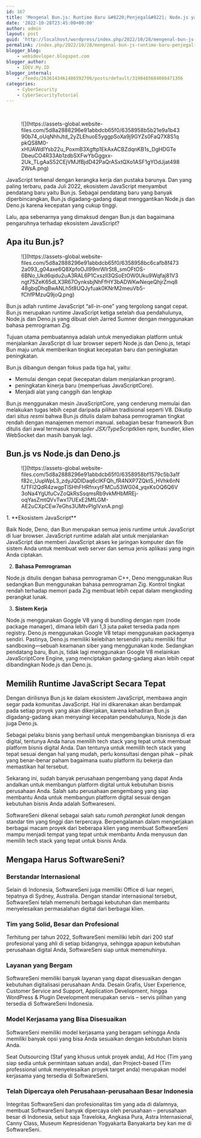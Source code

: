 ```yaml
---
id: 167
title: 'Mengenal Bun.js: Runtime Baru &#8220;Penjegal&#8221; Node.js yang Cepat &#038; Lengkap'
date: '2022-10-28T23:45:00+00:00'
author: admin
layout: post
guid: 'http://localhost/wordpress/index.php/2022/10/28/mengenal-bun-js-runtime-baru-penjegal-node-js-yang-cepat-lengkap/'
permalink: /index.php/2022/10/28/mengenal-bun-js-runtime-baru-penjegal-node-js-yang-cepat-lengkap/
blogger_blog:
    - webidevloper.blogspot.com
blogger_author:
    - IDEV.My.ID
blogger_internal:
    - /feeds/2636143461486592706/posts/default/3198485684086471356
categories:
    - CyberSecurity
    - CyberSecurityTutorial
---
```


<div>️

<figure><div>![](https://assets-global.website-files.com/5d8a2888296e91abbdcb65f0/6358958b5b21e9a1b4390b74_oUqNhhJtd_2yZLEhuoE5yggpSoXa9j9GYZs0FaQ7X8S1qpkQS8M0-xHUAWdIYsb22u_PoxmB3Xgftp1EkAxACBZdqnKB1s_DgHDGTeDbeuCO4R33Ab1zdbSXFwYbGggxx-2Uk_TLgAaS52CEjVMJfBjdD42PaQrASxtQXo1ASF1gYOdJjat4982WsA.png)</div></figure>JavaScript terkenal dengan kerangka kerja dan pustaka barunya. Dan yang paling terbaru, pada Juli 2022, ekosistem JavaScript menyambut pendatang baru yaitu Bun.js. Sebagai pendatang baru yang banyak diperbincangkan, Bun.js digadang-gadang dapat menggantikan Node.js dan Deno.js karena kecepatan yang cukup tinggi.

Lalu, apa sebenarnya yang dimaksud dengan Bun.js dan bagaimana pengaruhnya terhadap ekosistem JavaScript?

## **Apa itu Bun.js?**

<figure><div>![](https://assets-global.website-files.com/5d8a2888296e91abbdcb65f0/6358958bc6cafb8f4732a093_g04axe6Q8XpfoOJI99nrWIrSt8_smOFtOS-6BNo_Ukd6qidu2uA3RAL6P1Cxszll3QSoEtOW0Uku9Wqfaj81V3ngt75ZeK65dLX3R67OynksbjNhFfHY3bADWKwNeqeQhjrZmq848gbqDhqBwANLh5t8UQJyfuak0KNrM2meuVb5-fChfPMzuQ9joQ.png)</div></figure>Bun.js adlah runtime JavaScript “all-in-one” yang tergolong sangat cepat. Bun.js merupakan runtime JavaScript ketiga setelah dua pendahulunya, Node.js dan Deno.js yang dibuat oleh Jarred Sumner dengan menggunakan bahasa pemrograman Zig.

Tujuan utama pembuatannya adalah untuk menyediakan platform untuk menjalankan JavaScript di luar browser seperti Node.js dan Deno.js, tetapi Bun maju untuk memberikan tingkat kecepatan baru dan peningkatan peningkatan.

Bun.js dibangun dengan fokus pada tiga hal, yaitu:

- Memulai dengan cepat (kecepatan dalam menjalankan program).
- peningkatan kinerja baru (memperluas JavaScriptCore).
- Menjadi alat yang canggih dan lengkap

Bun.js menggunakan mesin JavaScriptCore, yang cenderung memulai dan melakukan tugas lebih cepat daripada pilihan tradisional seperti V8. Dikutip dari *situs resmi* bahwa Bun.js ditulis dalam bahasa pemrograman tingkat rendah dengan manajemen memori manual. sebagian besar framework Bun ditulis dari awal termasuk *transpiler JSX/TypeScript*klien npm, bundler, klien WebSocket dan masih banyak lagi.

## **Bun.js vs Node.js dan Deno.js**

<figure><div>![](https://assets-global.website-files.com/5d8a2888296e91abbdcb65f0/6358958bf1579c5b3a1ff82c_UupWpL3_zdyJQDIDaq6cIKFQh_fR4NXP7ZQkt5_HVhk6nNfJTFl2QdR4zwgpTlSHhFHRfnxytFMCu53WG04_yqxKsOQ6Q6V3oNa4YgUfuCvZoQkRsSsqmsRb9vkMHbMREj-oqYasZmtQVvTwx17UExE2MfLGM-AE2uCXpCEw7eGhs3UMtvPlglVxnA.png)</div></figure>1. **Ekosistem JavaScript**

Baik Node, Deno, dan Bun merupakan semua jenis runtime untuk JavaScript di luar browser. JavaScript runtime adalah alat untuk menjalankan JavaScript dan memberi JavaScript akses ke jaringan komputer dan file sistem Anda untuk membuat web server dan semua jenis aplikasi yang ingin Anda ciptakan.

2. **Bahasa Pemrograman**

Node.js ditulis dengan bahasa pemrograman C++, Deno menggunakan Rus sedangkan Bun menggunakan bahasa pemrograman Zig. Kontrol tingkat rendah terhadap memori pada Zig membuat lebih cepat dalam mengkoding perangkat lunak.

3. **Sistem Kerja**

Node.js menggunakan Goggle V8 yang di bundling dengan npm (node ​​package manager), dimana lebih dari 1,3 juta paket tersedia pada npm registry. Deno.js menggunakan Google V8 tetapi menggunakan packagenya sendiri. Pastinya, Deno.js memiliki kelebihan tersendiri yaitu memiliki fitur sandboxing—sebuah keamanan siber yang menggunakan kode. Sedangkan pendatang baru, Bun.js, tidak lagi menggunakan Google V8 melainkan JavaScriptCore Engine, yang menciptakan gadang-gadang akan lebih cepat dibandingkan Node.js dan Deno.js.

## **Memilih Runtime JavaScript Secara Tepat**

Dengan dirilisnya Bun.js ke dalam ekosistem JavaScript, membawa angin segar pada komunitas JavaScript. Hal ini dikarenakan akan berdampak pada setiap proyek yang akan dikerjakan, karena kehadiran Bun.js digadang-gadang akan menyaingi kecepatan pendahulunya, Node.js dan juga Deno.js.

Sebagai pelaku bisnis yang berhasil untuk mengembangkan bisnisnya di era digital, tentunya Anda harus memilih tech stack yang tepat untuk membuat platform bisnis digital Anda. Dan tentunya untuk memilih tech stack yang tepat sesuai dengan hal yang mudah, perlu konsultasi dengan pihak – pihak yang benar-benar paham bagaimana suatu platform itu bekerja dan memastikan hal tersebut.

Sekarang ini, sudah banyak perusahaan pengembang yang dapat Anda andalkan untuk membangun platform digital untuk kebutuhan bisnis perusahaan Anda. Salah satu perusahaan pengembang yang siap membantu Anda untuk membangun platform digital sesuai dengan kebutuhan bisnis Anda adalah Softwareseni.

SoftwareSeni dikenal sebagai salah satu *rumah perangkat lunak* dengan standar tim yang tinggi dan terpercaya. Berpengalaman dalam mengerjakan berbagai macam proyek dari beberapa klien yang membuat SoftwareSeni mampu menjadi tempat yang tepat untuk membantu Anda menyusun dan memilih tech stack yang tepat untuk bisnis Anda.

## **Mengapa Harus SoftwareSeni?**

### **Berstandar Internasional**

Selain di Indonesia, SoftwareSeni juga memiliki Office di luar negeri, tepatnya di Sydney, Australia. Dengan standar internasional tersebut, SoftwareSeni telah memenuhi berbagai kebutuhan dan membantu menyelesaikan permasalahan digital dari berbagai klien.

### **Tim yang Solid, Besar dan Profesional**

Terhitung per tahun 2022, SoftwareSeni memiliki lebih dari 200 staf profesional yang ahli di setiap bidangnya, sehingga apapun kebutuhan perusahaan digital Anda, SoftwareSeni siap untuk memenuhinya.

### **Layanan yang Bergam**

SoftwareSeni memiliki banyak layanan yang dapat disesuaikan dengan kebutuhan digitalisasi perusahaan Anda. Desain Grafis, User Experience, Customer Service and Support, Application Development, hingga WordPress &amp; Plugin Development merupakan servis – servis pilihan yang tersedia di SoftwareSeni Indonesia.

### **Model Kerjasama yang Bisa Disesuaikan**

SoftwareSeni memiliki model kerjasama yang beragam sehingga Anda memiliki banyak opsi yang bisa Anda sesuaikan dengan kebutuhan bisnis Anda.

Seat Outsourcing (Staf yang khusus untuk proyek anda), Ad Hoc (Tim yang siap sedia untuk permintaan satuan anda), dan Project-based (Tim professional untuk menyelesaikan proyek target anda) merupakan model kerjasama yang tersedia di SoftwareSeni.

### **Telah Dipercaya oleh Perusahaan-perusahaan Besar Indonesia**

Integritas SoftwareSeni dan profesionalitas tim yang ada di dalamnya, membuat SoftwareSeni banyak dipercaya oleh perusahaan – perusahaan besar di Indonesia, sebut saja Traveloka, Angkasa Pura, Astra Internasional, Canny Class, Museum Kepresidenan Yogyakarta Banyakarta bey kan me di SoftwareSeni.

️

</div>